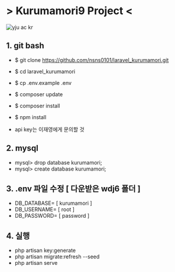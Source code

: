 # > Kurumamori9 Project <
![yju ac kr](https://user-images.githubusercontent.com/48374069/70375447-36bac580-1941-11ea-9cb3-1b2505947fa7.jpg)

## 1. git bash
- $ git clone https://github.com/nsns0101/laravel_kurumamori.git
- $ cd laravel_kurumamori
- $ cp .env.example .env

- $ composer update
- $ composer install
- $ npm install
- api key는 이재영에게 문의할 것

## 2. mysql
- mysql> drop database kurumamori;
- mysql> create database kurumamori;

## 3. .env 파일 수정 [ 다운받은 wdj6 폴더 ]
- DB_DATABASE= [ kurumamori ]
- DB_USERNAME= [ root ]
- DB_PASSWORD= [ password ]


## 4. 실행 

- php artisan key:generate
- php artisan migrate:refresh --seed
- php artisan serve

